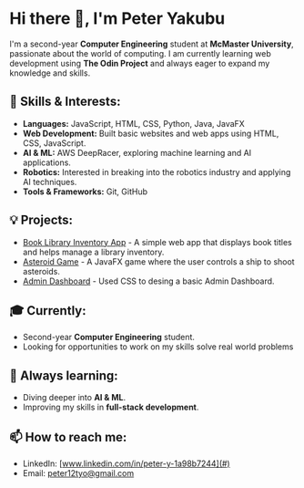 # Hi there 👋, I'm Peter Yakubu

I'm a second-year **Computer Engineering** student at **McMaster University**, passionate about the world of computing. I am currently learning web development using **The Odin Project** and always eager to expand my knowledge and skills.


## 🚀 Skills & Interests:
- **Languages:** JavaScript, HTML, CSS, Python, Java, JavaFX
- **Web Development:** Built basic websites and web apps using HTML, CSS, JavaScript.
- **AI & ML:** AWS DeepRacer, exploring machine learning and AI applications.
- **Robotics:** Interested in breaking into the robotics industry and applying AI techniques.
- **Tools & Frameworks:** Git, GitHub

## 💡 Projects:
- [Book Library Inventory App](https://petery123.github.io/library/) - A simple web app that displays book titles and helps manage a library inventory.
- [Asteroid Game]() - A JavaFX game where the user controls a ship to shoot asteroids.
- [Admin Dashboard](https://petery123.github.io/admin-dashboard/) - Used CSS to desing a basic Admin Dashboard.

## 🎓 Currently:
- Second-year **Computer Engineering** student.
- Looking for opportunities to work on my skills solve real world problems

## 🌱 Always learning:
- Diving deeper into **AI & ML**.
- Improving my skills in **full-stack development**.

## 📫 How to reach me:
- LinkedIn: [www.linkedin.com/in/peter-y-1a98b7244](#)
- Email: peter12tyo@gmail.com

<!---
petery123/petery123 is a ✨ special ✨ repository because its `README.md` (this file) appears on your GitHub profile.
You can click the Preview link to take a look at your changes.
--->
